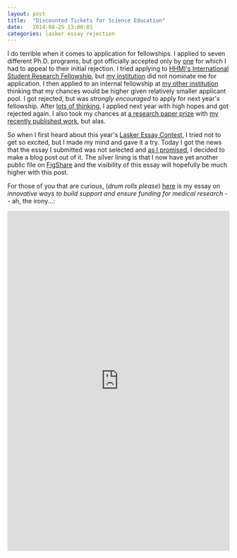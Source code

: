 ```yaml
---
layout: post
title:  "Discounted Tickets for Science Education"
date:   2014-08-25 13:00:01
categories: lasker essay rejection
---
```


I do terrible when it comes to application for fellowships.
I applied to seven different Ph.D. programs, but got officially accepted only by [one](http://www.triiprograms.org/cbm/) for which I had to appeal to their initial rejection.
I tried applying to [HHMI's International Student Research Fellowship](https://www.hhmi.org/programs/international-student-research-fellowships),
but [my institution](http://weill.cornell.edu/) did not nominate me for application.
I then applied to an internal fellowship at [my other institution](http://www.mskcc.org/) thinking that my chances would be higher given relatively smaller applicant pool.
I got rejected, but was *strongly encouraged* to apply for next year's fellowship.
After [lots of thinking](https://www.pubchase.com/career/question/do-non-prestigious-pre-doctoral-fellowships-help-with-findin-162), I applied next year with high hopes and got rejected again.
I also took my chances at [a research paper prize](https://www.facebook.com/weillcornellgradschool/posts/1480330052202268) with [my recently published work](http://bioinformatics.oxfordjournals.org/content/30/14/2051), but alas.

So when I first heard about this year's [Lasker Essay Contest](http://www.laskerfoundation.org/programs/contest.htm),
I tried not to get so excited, but I made my mind and gave it a try. 
Today I got the news that the essay I submitted was not selected
and [as I promised](https://twitter.com/armish/status/496657681772322816), I decided to make a blog post out of it.
The silver lining is that I now have yet another public file on [FigShare](http://figshare.com/articles/Discounted_Tickets_for_Science_Education/1150282)
and the visibility of this essay will hopefully be much higher with this post.

For those of you that are curious, (*drum rolls please*) [here](http://figshare.com/articles/Discounted_Tickets_for_Science_Education/1150282) is my essay on *innovative ways to build support and ensure funding for medical research* -- ah, the irony...:

<iframe src="http://wl.figshare.com/articles/1150282/embed?show_title=0" width="100%" height="770" frameborder="0"></iframe>

